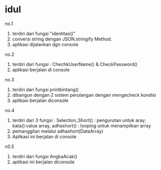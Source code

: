 # idul

no.1
1. terdiri dari fungsi "identitas()"
2. conversi string dengan JSON.stringify Method.
3. aplikasi dijalankan dgn console

no.2
1. terdiri dari fungsi :
  ChechkUserName() & CheckPassword()
2. aplikasi berjalan di console

no.3
1. terdiri dari fungsi printbintang()
2. dibangun dengan 2 sistem perulangan dengan mengecheck kondisi
3. aplikasi berjalan diconsole

no.4
1. terdiri dari 3 fungsi :
    Selection_Short() : pengurutan untuk aray;
    kata():value array,
    adhashort() : looping untuk menampilkan array
2. pemanggilan melalui
    adhashort(DataArray)
 3. Aplikasi ini berjalan di console
 
n0.5
1. terdiri dari fungsi AngkaAcak()
2. aplikasi ini berjalan diconsole
